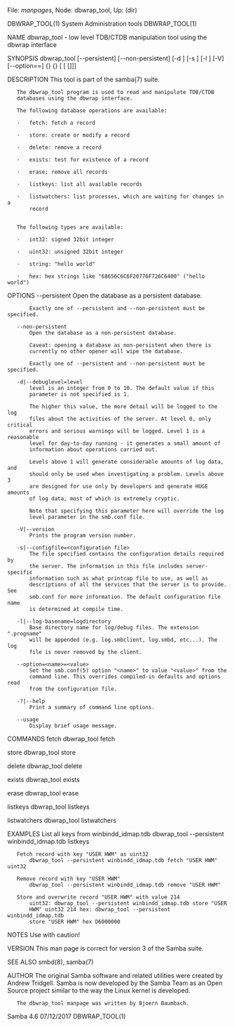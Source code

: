 File: *manpages*,  Node: dbwrap_tool,  Up: (dir)

DBWRAP_TOOL(1)            System Administration tools           DBWRAP_TOOL(1)



NAME
       dbwrap_tool - low level TDB/CTDB manipulation tool using the dbwrap
       interface

SYNOPSIS
       dbwrap_tool [--persistent] [--non-persistent] [-d <debug level>]
        [-s <config file>] [-l <log file base>] [-V] [--option=<name>=<value>]
        {<database>} {<operation>} [<key> [<type> [<value>]]]

DESCRIPTION
       This tool is part of the samba(7) suite.

       The dbwrap_tool program is used to read and manipulate TDB/CTDB
       databases using the dbwrap interface.

       The following database operations are available:

       ·   fetch: fetch a record

       ·   store: create or modify a record

       ·   delete: remove a record

       ·   exists: test for existence of a record

       ·   erase: remove all records

       ·   listkeys: list all available records

       ·   listwatchers: list processes, which are waiting for changes in a
           record


       The following types are available:

       ·   int32: signed 32bit integer

       ·   uint32: unsigned 32bit integer

       ·   string: "hello world"

       ·   hex: hex strings like "68656C6C6F20776F726C6400" ("hello world")


OPTIONS
       --persistent
           Open the database as a persistent database.

           Exactly one of --persistent and --non-persistent must be specified.

       --non-persistent
           Open the database as a non-persistent database.

           Caveat: opening a database as non-persistent when there is
           currently no other opener will wipe the database.

           Exactly one of --persistent and --non-persistent must be specified.

       -d|--debuglevel=level
           level is an integer from 0 to 10. The default value if this
           parameter is not specified is 1.

           The higher this value, the more detail will be logged to the log
           files about the activities of the server. At level 0, only critical
           errors and serious warnings will be logged. Level 1 is a reasonable
           level for day-to-day running - it generates a small amount of
           information about operations carried out.

           Levels above 1 will generate considerable amounts of log data, and
           should only be used when investigating a problem. Levels above 3
           are designed for use only by developers and generate HUGE amounts
           of log data, most of which is extremely cryptic.

           Note that specifying this parameter here will override the log
           level parameter in the smb.conf file.

       -V|--version
           Prints the program version number.

       -s|--configfile=<configuration file>
           The file specified contains the configuration details required by
           the server. The information in this file includes server-specific
           information such as what printcap file to use, as well as
           descriptions of all the services that the server is to provide. See
           smb.conf for more information. The default configuration file name
           is determined at compile time.

       -l|--log-basename=logdirectory
           Base directory name for log/debug files. The extension ".progname"
           will be appended (e.g. log.smbclient, log.smbd, etc...). The log
           file is never removed by the client.

       --option=<name>=<value>
           Set the smb.conf(5) option "<name>" to value "<value>" from the
           command line. This overrides compiled-in defaults and options read
           from the configuration file.

       -?|--help
           Print a summary of command line options.

       --usage
           Display brief usage message.

COMMANDS
   fetch
       dbwrap_tool <database> fetch <key> <type>

   store
       dbwrap_tool <database> store <key> <type> <value>

   delete
       dbwrap_tool <database> delete <key>

   exists
       dbwrap_tool <database> exists <key>

   erase
       dbwrap_tool <database> erase

   listkeys
       dbwrap_tool <database> listkeys

   listwatchers
       dbwrap_tool <database> listwatchers

EXAMPLES
       List all keys from winbindd_idmap.tdb
           dbwrap_tool --persistent winbindd_idmap.tdb listkeys

       Fetch record with key "USER HWM" as uint32
           dbwrap_tool --persistent winbindd_idmap.tdb fetch "USER HWM" uint32

       Remove record with key "USER HWM"
           dbwrap_tool --persistent winbindd_idmap.tdb remove "USER HWM"

       Store and overwrite record "USER HWM" with value 214
           uint32: dbwrap_tool --persistent winbindd_idmap.tdb store "USER
           HWM" uint32 214 hex: dbwrap_tool --persistent winbindd_idmap.tdb
           store "USER HWM" hex D6000000

NOTES
       Use with caution!

VERSION
       This man page is correct for version 3 of the Samba suite.

SEE ALSO
       smbd(8), samba(7)

AUTHOR
       The original Samba software and related utilities were created by
       Andrew Tridgell. Samba is now developed by the Samba Team as an Open
       Source project similar to the way the Linux kernel is developed.

       The dbwrap_tool manpage was written by Bjoern Baumbach.



Samba 4.6                         07/12/2017                    DBWRAP_TOOL(1)
